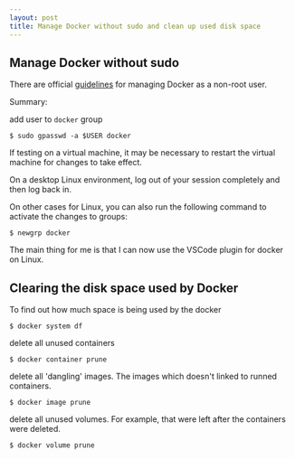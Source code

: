 ```yaml
---
layout: post
title: Manage Docker without sudo and clean up used disk space
---
```


Manage Docker without sudo
--------------------------

There are official [guidelines](https://docs.docker.com/engine/install/linux-postinstall/#manage-docker-as-a-non-root-user) for managing Docker as a non-root user.

Summary:

add user to `docker` group

```
$ sudo gpasswd -a $USER docker
```

If testing on a virtual machine, it may be necessary to restart the virtual machine for changes to take effect.

On a desktop Linux environment, log out of your session completely and then log back in.

On other cases for Linux, you can also run the following command to activate the changes to groups:

```
$ newgrp docker
```

The main thing for me is that I can now use the VSCode plugin for docker on Linux.

Clearing the disk space used by Docker
--------------------------------------

To find out how much space is being used by the docker

```
$ docker system df
```

delete all unused containers

```
$ docker container prune
```

delete all 'dangling' images. The images which doesn't linked to runned containers.

```
$ docker image prune
```

delete all unused volumes. For example, that were left after the containers were deleted.

```
$ docker volume prune
```

